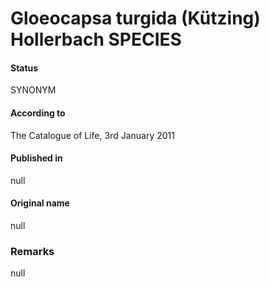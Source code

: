 # Gloeocapsa turgida (Kützing) Hollerbach SPECIES

#### Status
SYNONYM

#### According to
The Catalogue of Life, 3rd January 2011

#### Published in
null

#### Original name
null

### Remarks
null